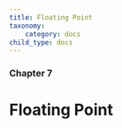 ```yaml
---
title: Floating Point
taxonomy:
    category: docs
child_type: docs
---
```


### Chapter 7

# Floating Point

